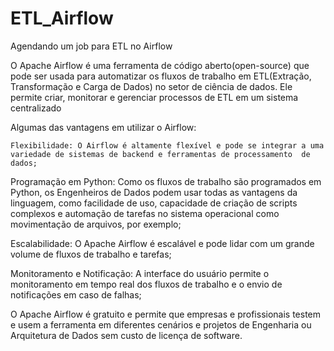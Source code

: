 # ETL_Airflow
Agendando um job para ETL no Airflow

O Apache Airflow é uma ferramenta de código aberto(open-source) que pode ser usada para automatizar os fluxos de trabalho em ETL(Extração, Transformação e Carga de Dados) no setor de ciência de dados. Ele permite criar, monitorar e gerenciar processos de ETL em um sistema centralizado

Algumas das vantagens em utilizar o Airflow:

    Flexibilidade: O Airflow é altamente flexível e pode se integrar a uma variedade de sistemas de backend e ferramentas de processamento  de dados;
    
  Programação em Python: Como os fluxos de trabalho são programados em Python, os Engenheiros de Dados podem usar todas as vantagens da linguagem, como facilidade de uso, capacidade de criação de scripts complexos e automação de tarefas no sistema operacional como movimentação de arquivos, por exemplo;
  
  Escalabilidade: O Apache Airflow é escalável e pode lidar com um grande volume de fluxos de trabalho e tarefas;
  
  Monitoramento e Notificação: A interface do usuário permite o monitoramento em tempo real dos fluxos de trabalho e o envio de notificações em caso de falhas;
  
O Apache Airflow é gratuito e permite que empresas e profissionais testem e usem a ferramenta em diferentes cenários e projetos de Engenharia ou Arquitetura de Dados sem custo de licença de software. 
